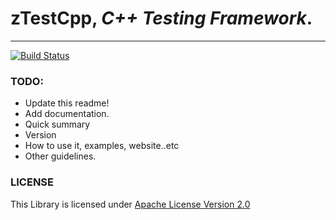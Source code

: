 zTestCpp, *C++ Testing Framework*.
=====================================
****** 
[![Build Status](http://status.elabidi.com/job/zTestCpp/badge/icon)](http://status.elabidi.com/job/zTestCpp/)



### TODO: ###
* Update this readme!
* Add documentation.
* Quick summary
* Version
* How to use it, examples,  website..etc
* Other guidelines.

### LICENSE ###

This Library is licensed under [Apache License Version 2.0](http://www.apache.org/licenses/LICENSE-2.0.txt)
